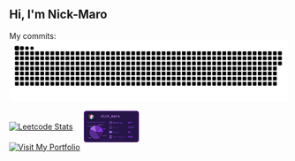 ## Hi, I'm Nick-Maro

My commits:  
![snake gif](https://github.com/Nick-Maro/Nick-Maro/blob/output/github-snake-dark.svg)

<div style="display: flex; align-items: center; justify-content: flex-start; gap: 20px;">
    <a href="https://leetcode.com/nick007sbt">
        <img src="https://leetcard.jacoblin.cool/nick007sbt" alt="Leetcode Stats" style="max-width: 200px; height: auto;">
    </a>
    <img src="https://raw.githubusercontent.com/Nick-Maro/ocbadge_themes/main/card.svg" alt="OC Badge" style="max-width: 100px; height: auto;">
</div>

<a href="https://marottanicolo.netlify.app">
    <img src="https://img.shields.io/badge/Visit-My%20Portfolio-purple?style=for-the-badge" alt="Visit My Portfolio">
</a>

